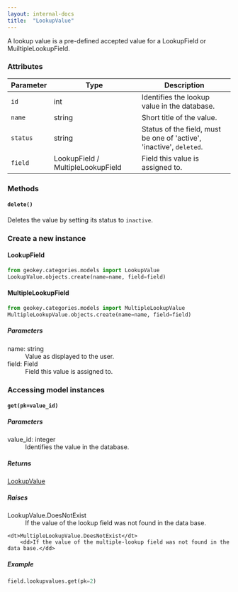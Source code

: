 ```yaml
---
layout: internal-docs
title:  "LookupValue"
---
```


A lookup value is a pre-defined accepted value for a LookupField or MuiltipleLookupField.

### Attributes

Parameter              | Type                     | Description
-----------------------|--------------------------|-----------------------------------------------
`id`                     | int                      | Identifies the lookup value in the database.
`name`                   | string                   | Short title of the value.
`status`                 | string                   | Status of the field, must be one of 'active', 'inactive', `deleted`.
`field`                  | LookupField / MultipleLookupField | Field this value is assigned to.

### Methods

#### `delete()`

Deletes the value by setting its status to `inactive`.

### Create a new instance

#### LookupField

```python
from geokey.categories.models import LookupValue
LookupValue.objects.create(name=name, field=field)
```

#### MultipleLookupField

```python
from geokey.categories.models import MultipleLookupValue
MultipleLookupValue.objects.create(name=name, field=field)
```

##### Parameters

<dl class="parameters">
    <dt>name: <span class="type">string</span></dt>
        <dd>Value as displayed to the user.</dd>
    <dt>field: <span class="type">Field</span></dt>
        <dd>Field this value is assigned to.</dd>
</dl>


### Accessing model instances

#### `get(pk=value_id)`

##### Parameters

<dl class="parameters">
    <dt>value_id: <span class="type">integer</span></dt>
        <dd>Identifies the value in the database.</dd>
</dl>

##### Returns

<span class="type"><a href="/docs/programming/lookupvalue.html">LookupValue</a></span>

##### Raises

<dl class="parameters">
    <dt>LookupValue.DoesNotExist</dt>
        <dd>If the value of the lookup field was not found in the data base.</dd>

    <dt>MultipleLookupValue.DoesNotExist</dt>
        <dd>If the value of the multiple-lookup field was not found in the data base.</dd>
</dl>

##### Example

```python
field.lookupvalues.get(pk=2)
```

